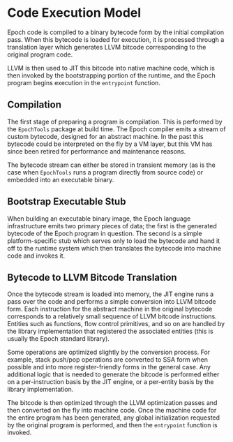 # Code Execution Model #
Epoch code is compiled to a binary bytecode form by the initial compilation pass. When this bytecode is loaded for execution, it is processed through a translation layer which generates LLVM bitcode corresponding to the original program code.

LLVM is then used to JIT this bitcode into native machine code, which is then invoked by the bootstrapping portion of the runtime, and the Epoch program begins execution in the `entrypoint` function.

## Compilation ##
The first stage of preparing a program is compilation. This is performed by the `EpochTools` package at build time. The Epoch compiler emits a stream of custom bytecode, designed for an abstract machine. In the past this bytecode could be interpreted on the fly by a VM layer, but this VM has since been retired for performance and maintenance reasons.

The bytecode stream can either be stored in transient memory (as is the case when `EpochTools` runs a program directly from source code) or embedded into an executable binary.

## Bootstrap Executable Stub ##
When building an executable binary image, the Epoch language infrastructure emits two primary pieces of data; the first is the generated bytecode of the Epoch program in question. The second is a simple platform-specific stub which serves only to load the bytecode and hand it off to the runtime system which then translates the bytecode into machine code and invokes it.

## Bytecode to LLVM Bitcode Translation ##
Once the bytecode stream is loaded into memory, the JIT engine runs a pass over the code and performs a simple conversion into LLVM bitcode form. Each instruction for the abstract machine in the original bytecode corresponds to a relatively small sequence of LLVM bitcode instructions. Entities such as functions, flow control primitives, and so on are handled by the library implementation that registered the associated entities (this is usually the Epoch standard library).

Some operations are optimized slightly by the conversion process. For example, stack push/pop operations are converted to SSA form when possible and into more register-friendly forms in the general case. Any additional logic that is needed to generate the bitcode is performed either on a per-instruction basis by the JIT engine, or a per-entity basis by the library implementation.

The bitcode is then optimized through the LLVM optimization passes and then converted on the fly into machine code. Once the machine code for the entire program has been generated, any global initialization requested by the original program is performed, and then the `entrypoint` function is invoked.